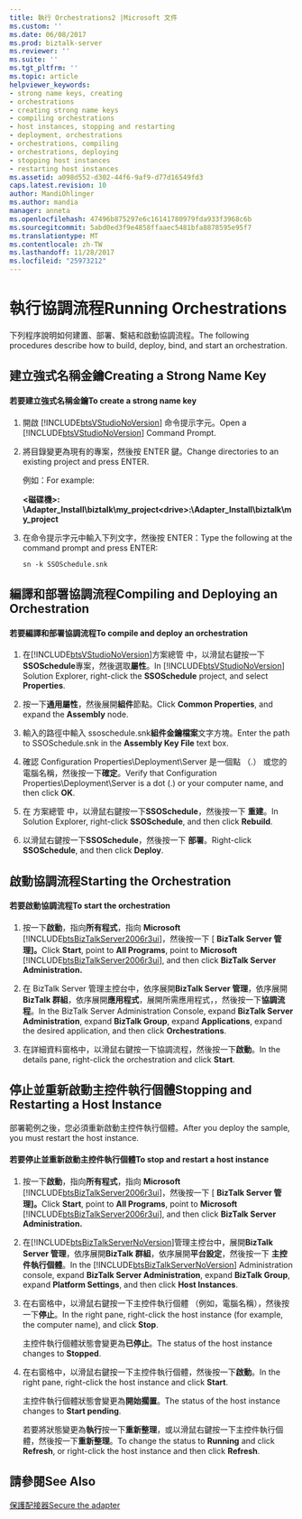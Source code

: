 ```yaml
---
title: 執行 Orchestrations2 |Microsoft 文件
ms.custom: ''
ms.date: 06/08/2017
ms.prod: biztalk-server
ms.reviewer: ''
ms.suite: ''
ms.tgt_pltfrm: ''
ms.topic: article
helpviewer_keywords:
- strong name keys, creating
- orchestrations
- creating strong name keys
- compiling orchestrations
- host instances, stopping and restarting
- deployment, orchestrations
- orchestrations, compiling
- orchestrations, deploying
- stopping host instances
- restarting host instances
ms.assetid: a098d552-d302-44f6-9af9-d77d16549fd3
caps.latest.revision: 10
author: MandiOhlinger
ms.author: mandia
manager: anneta
ms.openlocfilehash: 47496b875297e6c16141780979fda933f3968c6b
ms.sourcegitcommit: 5abd0ed3f9e4858ffaaec5481bfa8878595e95f7
ms.translationtype: MT
ms.contentlocale: zh-TW
ms.lasthandoff: 11/28/2017
ms.locfileid: "25973212"
---
```

# <a name="running-orchestrations"></a><span data-ttu-id="735cb-102">執行協調流程</span><span class="sxs-lookup"><span data-stu-id="735cb-102">Running Orchestrations</span></span>
<span data-ttu-id="735cb-103">下列程序說明如何建置、部署、繫結和啟動協調流程。</span><span class="sxs-lookup"><span data-stu-id="735cb-103">The following procedures describe how to build, deploy, bind, and start an orchestration.</span></span>  
  
## <a name="creating-a-strong-name-key"></a><span data-ttu-id="735cb-104">建立強式名稱金鑰</span><span class="sxs-lookup"><span data-stu-id="735cb-104">Creating a Strong Name Key</span></span>  
  
#### <a name="to-create-a-strong-name-key"></a><span data-ttu-id="735cb-105">若要建立強式名稱金鑰</span><span class="sxs-lookup"><span data-stu-id="735cb-105">To create a strong name key</span></span>  
  
1.  <span data-ttu-id="735cb-106">開啟 [!INCLUDE[btsVStudioNoVersion](../includes/btsvstudionoversion-md.md)] 命令提示字元。</span><span class="sxs-lookup"><span data-stu-id="735cb-106">Open a [!INCLUDE[btsVStudioNoVersion](../includes/btsvstudionoversion-md.md)] Command Prompt.</span></span>  
  
2.  <span data-ttu-id="735cb-107">將目錄變更為現有的專案，然後按 ENTER 鍵。</span><span class="sxs-lookup"><span data-stu-id="735cb-107">Change directories to an existing project and press ENTER.</span></span>  
  
     <span data-ttu-id="735cb-108">例如：</span><span class="sxs-lookup"><span data-stu-id="735cb-108">For example:</span></span>  
  
     <span data-ttu-id="735cb-109">**\<磁碟機\>: \Adapter_Install\biztalk\my_project**</span><span class="sxs-lookup"><span data-stu-id="735cb-109">**\<drive\>:\Adapter_Install\biztalk\my_project**</span></span>  
  
3.  <span data-ttu-id="735cb-110">在命令提示字元中輸入下列文字，然後按 ENTER：</span><span class="sxs-lookup"><span data-stu-id="735cb-110">Type the following at the command prompt and press ENTER:</span></span>  
  
     `sn -k SSOSchedule.snk`  
  
## <a name="compiling-and-deploying-an-orchestration"></a><span data-ttu-id="735cb-111">編譯和部署協調流程</span><span class="sxs-lookup"><span data-stu-id="735cb-111">Compiling and Deploying an Orchestration</span></span>  
  
#### <a name="to-compile-and-deploy-an-orchestration"></a><span data-ttu-id="735cb-112">若要編譯和部署協調流程</span><span class="sxs-lookup"><span data-stu-id="735cb-112">To compile and deploy an orchestration</span></span>  
  
1.  <span data-ttu-id="735cb-113">在[!INCLUDE[btsVStudioNoVersion](../includes/btsvstudionoversion-md.md)]方案總管 中，以滑鼠右鍵按一下**SSOSchedule**專案，然後選取**屬性**。</span><span class="sxs-lookup"><span data-stu-id="735cb-113">In [!INCLUDE[btsVStudioNoVersion](../includes/btsvstudionoversion-md.md)] Solution Explorer, right-click the **SSOSchedule** project, and select **Properties**.</span></span>  
  
2.  <span data-ttu-id="735cb-114">按一下**通用屬性**，然後展開**組件**節點。</span><span class="sxs-lookup"><span data-stu-id="735cb-114">Click **Common Properties**, and expand the **Assembly** node.</span></span>  
  
3.  <span data-ttu-id="735cb-115">輸入的路徑中輸入 ssoschedule.snk**組件金鑰檔案**文字方塊。</span><span class="sxs-lookup"><span data-stu-id="735cb-115">Enter the path to SSOSchedule.snk in the **Assembly Key File** text box.</span></span>  
  
4.  <span data-ttu-id="735cb-116">確認 Configuration Properties\Deployment\Server 是一個點 （.） 或您的電腦名稱，然後按一下**確定**。</span><span class="sxs-lookup"><span data-stu-id="735cb-116">Verify that Configuration Properties\Deployment\Server is a dot (.) or your computer name, and then click **OK**.</span></span>  
  
5.  <span data-ttu-id="735cb-117">在 方案總管 中，以滑鼠右鍵按一下**SSOSchedule**，然後按一下 **重建**。</span><span class="sxs-lookup"><span data-stu-id="735cb-117">In Solution Explorer, right-click **SSOSchedule**, and then click **Rebuild**.</span></span>  
  
6.  <span data-ttu-id="735cb-118">以滑鼠右鍵按一下**SSOSchedule**，然後按一下 **部署**。</span><span class="sxs-lookup"><span data-stu-id="735cb-118">Right-click **SSOSchedule**, and then click **Deploy**.</span></span>  
  
## <a name="starting-the-orchestration"></a><span data-ttu-id="735cb-119">啟動協調流程</span><span class="sxs-lookup"><span data-stu-id="735cb-119">Starting the Orchestration</span></span>  
  
#### <a name="to-start-the-orchestration"></a><span data-ttu-id="735cb-120">若要啟動協調流程</span><span class="sxs-lookup"><span data-stu-id="735cb-120">To start the orchestration</span></span>  
  
1.  <span data-ttu-id="735cb-121">按一下**啟動**，指向**所有程式**，指向 **Microsoft** [!INCLUDE[btsBizTalkServer2006r3ui](../includes/btsbiztalkserver2006r3ui-md.md)]，然後按一下 [ **BizTalk Server 管理]。**</span><span class="sxs-lookup"><span data-stu-id="735cb-121">Click **Start**, point to **All Programs**, point to **Microsoft** [!INCLUDE[btsBizTalkServer2006r3ui](../includes/btsbiztalkserver2006r3ui-md.md)], and then click **BizTalk Server Administration.**</span></span>  
  
2.  <span data-ttu-id="735cb-122">在 BizTalk Server 管理主控台中，依序展開**BizTalk Server 管理**，依序展開**BizTalk 群組**，依序展開**應用程式**，展開所需應用程式，，然後按一下**協調流程**。</span><span class="sxs-lookup"><span data-stu-id="735cb-122">In the BizTalk Server Administration Console, expand **BizTalk Server Administration**, expand **BizTalk Group**, expand **Applications**, expand the desired application, and then click **Orchestrations**.</span></span>  
  
3.  <span data-ttu-id="735cb-123">在詳細資料窗格中，以滑鼠右鍵按一下協調流程，然後按一下**啟動**。</span><span class="sxs-lookup"><span data-stu-id="735cb-123">In the details pane, right-click the orchestration and click **Start**.</span></span>  
  
## <a name="stopping-and-restarting-a-host-instance"></a><span data-ttu-id="735cb-124">停止並重新啟動主控件執行個體</span><span class="sxs-lookup"><span data-stu-id="735cb-124">Stopping and Restarting a Host Instance</span></span>  
 <span data-ttu-id="735cb-125">部署範例之後，您必須重新啟動主控件執行個體。</span><span class="sxs-lookup"><span data-stu-id="735cb-125">After you deploy the sample, you must restart the host instance.</span></span>  
  
#### <a name="to-stop-and-restart-a-host-instance"></a><span data-ttu-id="735cb-126">若要停止並重新啟動主控件執行個體</span><span class="sxs-lookup"><span data-stu-id="735cb-126">To stop and restart a host instance</span></span>  
  
1.  <span data-ttu-id="735cb-127">按一下**啟動**，指向**所有程式**，指向 **Microsoft** [!INCLUDE[btsBizTalkServer2006r3ui](../includes/btsbiztalkserver2006r3ui-md.md)]，然後按一下 [ **BizTalk Server 管理]。**</span><span class="sxs-lookup"><span data-stu-id="735cb-127">Click **Start**, point to **All Programs**, point to **Microsoft** [!INCLUDE[btsBizTalkServer2006r3ui](../includes/btsbiztalkserver2006r3ui-md.md)], and then click **BizTalk Server Administration.**</span></span>  
  
2.  <span data-ttu-id="735cb-128">在[!INCLUDE[btsBizTalkServerNoVersion](../includes/btsbiztalkservernoversion-md.md)]管理主控台中，展開**BizTalk Server 管理**，依序展開**BizTalk 群組**，依序展開**平台設定**，然後按一下  **主控件執行個體**。</span><span class="sxs-lookup"><span data-stu-id="735cb-128">In the [!INCLUDE[btsBizTalkServerNoVersion](../includes/btsbiztalkservernoversion-md.md)] Administration console, expand **BizTalk Server Administration**, expand **BizTalk Group**, expand **Platform Settings**, and then click **Host Instances**.</span></span>  
  
3.  <span data-ttu-id="735cb-129">在右窗格中，以滑鼠右鍵按一下主控件執行個體 （例如，電腦名稱），然後按一下**停止**。</span><span class="sxs-lookup"><span data-stu-id="735cb-129">In the right pane, right-click the host instance (for example, the computer name), and click **Stop**.</span></span>  
  
     <span data-ttu-id="735cb-130">主控件執行個體狀態會變更為**已停止**。</span><span class="sxs-lookup"><span data-stu-id="735cb-130">The status of the host instance changes to **Stopped**.</span></span>  
  
4.  <span data-ttu-id="735cb-131">在右窗格中，以滑鼠右鍵按一下主控件執行個體，然後按一下**啟動**。</span><span class="sxs-lookup"><span data-stu-id="735cb-131">In the right pane, right-click the host instance and click **Start**.</span></span>  
  
     <span data-ttu-id="735cb-132">主控件執行個體狀態會變更為**開始擱置**。</span><span class="sxs-lookup"><span data-stu-id="735cb-132">The status of the host instance changes to **Start pending**.</span></span>  
  
     <span data-ttu-id="735cb-133">若要將狀態變更為**執行**按一下**重新整理**，或以滑鼠右鍵按一下主控件執行個體，然後按一下**重新整理**。</span><span class="sxs-lookup"><span data-stu-id="735cb-133">To change the status to **Running** and click **Refresh**, or right-click the host instance and then click **Refresh**.</span></span>  
  
## <a name="see-also"></a><span data-ttu-id="735cb-134">請參閱</span><span class="sxs-lookup"><span data-stu-id="735cb-134">See Also</span></span>  
 [<span data-ttu-id="735cb-135">保護配接器</span><span class="sxs-lookup"><span data-stu-id="735cb-135">Secure the adapter</span></span>](../core/security-in-biztalk-adapter-for-peoplesoft-enterprise.md)